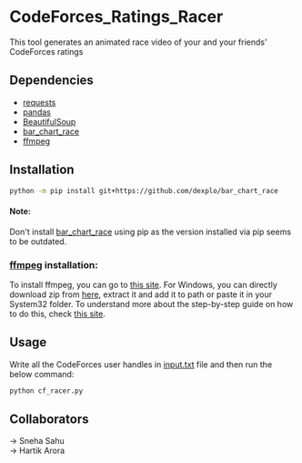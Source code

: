 # CodeForces_Ratings_Racer
This tool generates an animated race video of your and your friends' CodeForces ratings

<!-- ## Sample Output
![Raings-race-video.gif](https://media.giphy.com/media/WLMIeAeC68ZMaPsTw2/giphy.gif) -->

## Dependencies
- [requests](https://pypi.org/project/requests/)
- [pandas](https://pypi.org/project/pandas/)
- [BeautifulSoup](https://pypi.org/project/beautifulsoup4/)
- [bar_chart_race](https://github.com/dexplo/bar_chart_race)
- [ffmpeg](https://www.ffmpeg.org/download.html)

## Installation
<!-- ```sh
pip3 install requests pandas beautifulsoup4
``` -->
```sh
python -m pip install git+https://github.com/dexplo/bar_chart_race
```
#### Note:
Don't install [bar_chart_race](https://github.com/dexplo/bar_chart_race) using pip as the version installed via pip seems to be outdated.

### [ffmpeg](https://www.ffmpeg.org/download.html) installation:
To install ffmpeg, you can go to [this site](https://ffmpeg.org/download.html).
For Windows, you can directly download zip from [here](https://www.gyan.dev/ffmpeg/builds/ffmpeg-release-essentials.zip), extract it and add it to path or paste it in your System32 folder.
To understand more about the step-by-step guide on how to do this, check [this site](https://www.wikihow.com/Install-FFmpeg-on-Windows).

## Usage
Write all the CodeForces user handles in [input.txt](https://github.com/TheViking733n/CodeForces_Ratings_Racer/blob/main/input.txt) file and then run the below command:
```sh
python cf_racer.py
```
## Collaborators
-> Sneha Sahu<br>
-> Hartik Arora

